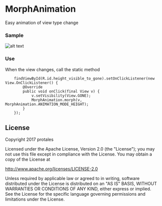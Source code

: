 # MorphAnimation

Easy animation of view type change

### Sample

![alt text](https://github.com/protalor/MorphAnimation/blob/master/static/MorphAnimation.gif?raw=true)

### Use

When the view changes, call the static method

```
    findViewById(R.id.height_visible_to_gone).setOnClickListener(new View.OnClickListener() {
        @Override
        public void onClick(final View v) {
            v.setVisibility(View.GONE);
            MorphAnimation.morph(v, MorphAnimation.ANIMATION_MODE_HEIGHT);
        }
    });
```

## License

Copyright 2017 protales

Licensed under the Apache License, Version 2.0 (the "License");
you may not use this file except in compliance with the License.
You may obtain a copy of the License at

   http://www.apache.org/licenses/LICENSE-2.0

Unless required by applicable law or agreed to in writing, software
distributed under the License is distributed on an "AS IS" BASIS,
WITHOUT WARRANTIES OR CONDITIONS OF ANY KIND, either express or implied.
See the License for the specific language governing permissions and
limitations under the License.
